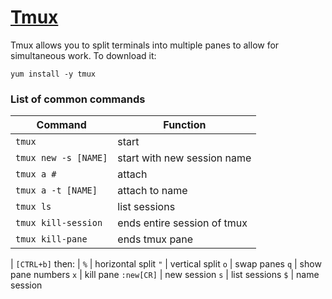 # [Tmux](https://github.com/tmux/tmux/wiki)
Tmux allows you to split terminals into multiple panes to allow for simultaneous work. To download it:
```
yum install -y tmux
```
### List of common commands

Command | Function
--- | ---
```tmux``` |  start
```tmux new -s [NAME]``` | start with new session name
```tmux a #``` | attach
```tmux a -t [NAME]``` | attach to name
```tmux ls``` | list sessions
```tmux kill-session``` | ends entire session of tmux
```tmux kill-pane``` | ends tmux pane
 | 
```[CTRL+b]``` then: | 
```%``` | horizontal split
```"``` | vertical split
```o``` | swap panes
```q``` | show pane numbers
```x``` | kill pane
```:new[CR]``` | new session
```s``` | list sessions
```$``` | name session
